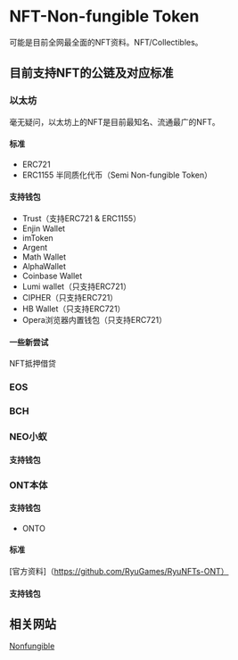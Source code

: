 # NFT-Non-fungible Token
可能是目前全网最全面的NFT资料。NFT/Collectibles。
## 目前支持NFT的公链及对应标准
### 以太坊
毫无疑问，以太坊上的NFT是目前最知名、流通最广的NFT。
#### 标准
* ERC721
* ERC1155
半同质化代币（Semi Non-fungible Token）
#### 支持钱包
* Trust（支持ERC721 & ERC1155）
* Enjin Wallet
* imToken
* Argent
* Math Wallet
* AlphaWallet
* Coinbase Wallet
* Lumi wallet（只支持ERC721）
* CIPHER（只支持ERC721）
* HB Wallet（只支持ERC721）
* Opera浏览器内置钱包（只支持ERC721）
#### 一些新尝试
NFT抵押借贷
### EOS
### BCH
### NEO小蚁
#### 支持钱包

### ONT本体
#### 支持钱包
* ONTO
#### 标准
 [官方资料]（https://github.com/RyuGames/RyuNFTs-ONT）
#### 支持钱包
## 相关网站
[Nonfungible](https://nonfungible.com/)
